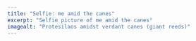 ```yaml
---
title: "Selfie: me amid the canes"
excerpt: "Selfie picture of me amid the canes"
imagealt: "Protesilaos amidst verdant canes (giant reeds)"
---
```

